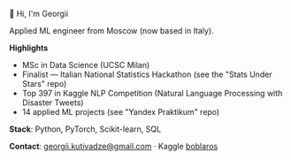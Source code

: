 👋 Hi, I'm Georgii

Applied ML engineer from Moscow (now based in Italy).

**Highlights**
- MSc in Data Science (UCSC Milan)
- Finalist — Italian National Statistics Hackathon (see the "Stats Under Stars" repo)
- Top 397 in Kaggle NLP Competition (Natural Language Processing with Disaster Tweets)
- 14 applied ML projects (see "Yandex Praktikum" repo)
  
**Stack**: Python, PyTorch, Scikit-learn, SQL

**Contact**: georgii.kutivadze@gmail.com · Kaggle [boblaros](https://www.kaggle.com/georgiikutivadze)
